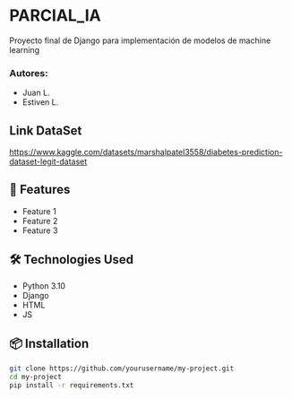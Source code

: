 # PARCIAL_IA

Proyecto final de Django para implementación de modelos de machine learning

### Autores: 
- Juan L.
- Estiven L.

## Link DataSet
https://www.kaggle.com/datasets/marshalpatel3558/diabetes-prediction-dataset-legit-dataset

## 🚀 Features
- Feature 1
- Feature 2
- Feature 3

## 🛠️ Technologies Used
- Python 3.10
- Django
- HTML
- JS

## 📦 Installation

```bash
git clone https://github.com/yourusername/my-project.git
cd my-project
pip install -r requirements.txt
